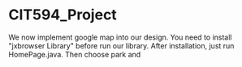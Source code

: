 # CIT594_Project
We now implement google map into our design. You need to install "jxbrowser Library" before run our library. 
After installation, just run HomePage.java. Then choose park and 
